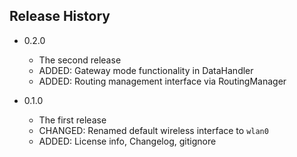 ## Release History

* 0.2.0
    * The second release
    * ADDED: Gateway mode functionality in DataHandler
    * ADDED: Routing management interface via RoutingManager

* 0.1.0
    * The first release
    * CHANGED: Renamed default wireless interface to `wlan0`
    * ADDED: License info, Changelog, gitignore
